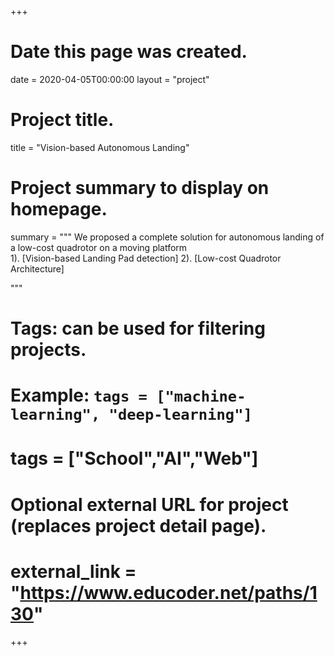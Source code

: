 +++
# Date this page was created.
date = 2020-04-05T00:00:00
layout = "project"

# Project title.
title = "Vision-based Autonomous Landing"

# Project summary to display on homepage.
summary = """
 We proposed a complete solution for autonomous landing of a low-cost quadrotor on a moving platform<br>
 1). [Vision-based Landing Pad detection]
 2). [Low-cost Quadrotor Architecture]
 
 """

# Tags: can be used for filtering projects.
# Example: `tags = ["machine-learning", "deep-learning"]`
# tags = ["School","AI","Web"]

# Optional external URL for project (replaces project detail page).
# external_link = "https://www.educoder.net/paths/130"
+++
